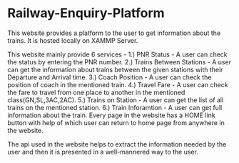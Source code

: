 # Railway-Enquiry-Platform

This website provides a platform to the user to get information about the trains. It is hosted locally on XAMMP Server.

This website mainly provide 6 services - 1.) PNR Status - A user can check the status by entering the PNR number. 2.) Trains Between Stations - A user can get the information about trains between the given stations with their Departure and Arrival time. 3.) Coach Position - A user can check the position of coach in the mentioned train. 4.) Travel Fare - A user can check the fare to travel from one place to another in the mentioned class(GN,SL,3AC,2AC). 5.) Trains on Station - A user can get the list of all trains on the mentioned station. 6.) Train Inforamtion - A user can get full information about the train. Every page in the website has a HOME link button with help of which user can return to home page from anywhere in the website.

The api used in the website helps to extract the information needed by the user and then it is presented in a well-mannered way to the user.
